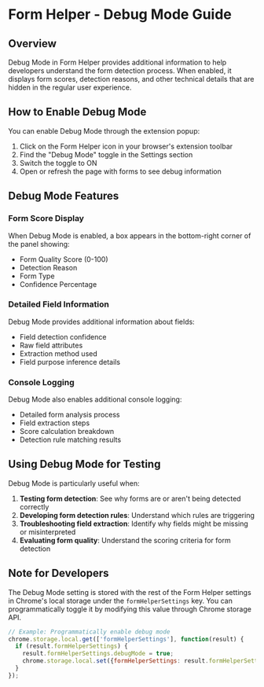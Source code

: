 # Form Helper - Debug Mode Guide

## Overview

Debug Mode in Form Helper provides additional information to help developers understand the form detection process. When enabled, it displays form scores, detection reasons, and other technical details that are hidden in the regular user experience.

## How to Enable Debug Mode

You can enable Debug Mode through the extension popup:

1. Click on the Form Helper icon in your browser's extension toolbar
2. Find the "Debug Mode" toggle in the Settings section
3. Switch the toggle to ON
4. Open or refresh the page with forms to see debug information

## Debug Mode Features

### Form Score Display

When Debug Mode is enabled, a box appears in the bottom-right corner of the panel showing:

- Form Quality Score (0-100)
- Detection Reason
- Form Type
- Confidence Percentage

### Detailed Field Information

Debug Mode provides additional information about fields:

- Field detection confidence
- Raw field attributes
- Extraction method used
- Field purpose inference details

### Console Logging

Debug Mode also enables additional console logging:

- Detailed form analysis process
- Field extraction steps
- Score calculation breakdown
- Detection rule matching results

## Using Debug Mode for Testing

Debug Mode is particularly useful when:

1. **Testing form detection**: See why forms are or aren't being detected correctly
2. **Developing form detection rules**: Understand which rules are triggering
3. **Troubleshooting field extraction**: Identify why fields might be missing or misinterpreted
4. **Evaluating form quality**: Understand the scoring criteria for form detection

## Note for Developers

The Debug Mode setting is stored with the rest of the Form Helper settings in Chrome's local storage under the `formHelperSettings` key. You can programmatically toggle it by modifying this value through Chrome storage API.

```js
// Example: Programmatically enable debug mode
chrome.storage.local.get(['formHelperSettings'], function(result) {
  if (result.formHelperSettings) {
    result.formHelperSettings.debugMode = true;
    chrome.storage.local.set({formHelperSettings: result.formHelperSettings});
  }
});
```